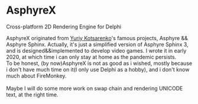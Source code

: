 # AsphyreX
Cross-platform 2D Rendering Engine for Delphi

AsphyreX originated from [Yuriy Kotsarenko](https://asphyre.net)'s famous projects, Asphyre && Asphyre Sphinx. Actually, it's just a simplified version of Asphyre Sphinx 3, and is designed&&implemented to develop video games. I wrote it in early 2020, at which time i can only stay at home as the pandemic persists.</br> 
To be honest, (by now)AsphyreX is not as good as i wished, mostly because i don't have much time on it(I only use Delphi as a hobby), and i don't know much about FireMonkey.</br></br> 
Maybe I will do some more work on swap chain and rendering UNICODE text, at the right time.</br>
